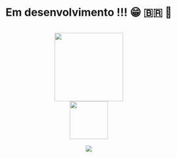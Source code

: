 <h1 align="center"> Em desenvolvimento !!! 😁  🇧🇷  🚀 </h1>

<br>

<!-- GITHUB STATUS -->
<div align="center">
  <img height="180em" src="https://github-readme-stats.vercel.app/api?username=Henrique-FRodrigues&show_icons=true&theme=tokyonight&include_all_commits=true&count_private=true"/>
</div>
  
<div align="center"> 
  <img height="100em" src="https://github-readme-stats.vercel.app/api/top-langs/?username=Henrique-FRodrigues&layout=compact&langs_count=10&theme=tokyonight"/>

  <!-- TEMAS: dark, radical, merko, gruvbox, tokyonight, onedark, cobalt, synthwave, highcontrast, dracula -->
</div>

<br>
<!-- REDES SOCIAIS -->
<div align="center">
  <a href="https://linkedin.com/in/henrique-fernandes-rodrigues-5509ab213" target="_blank"><img src="https://img.shields.io/badge/-LinkedIn-%230077B5?style=for-the-badge&logo=linkedin&logoColor=white" target="_blank"></a> 
